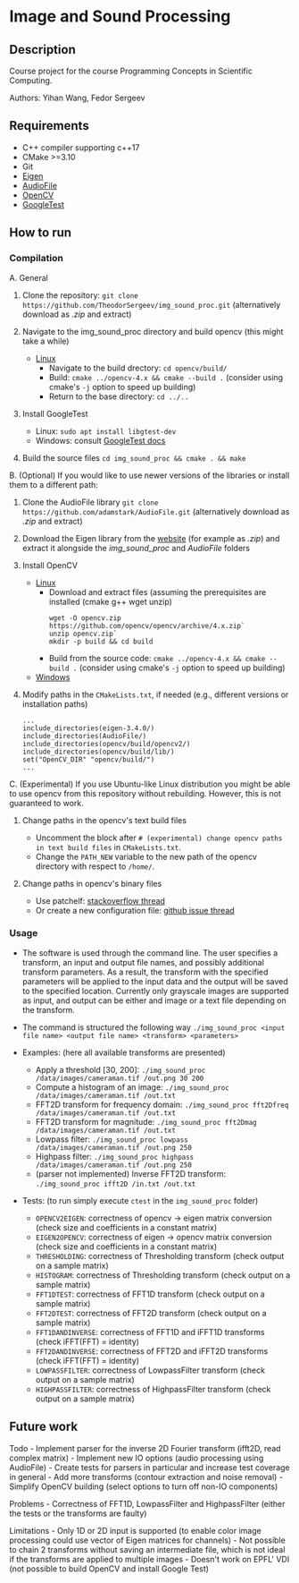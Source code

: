 # Image and Sound Processing

## Description

Course project for the course Programming Concepts in Scientific Computing.

Authors: Yihan Wang, Fedor Sergeev

## Requirements

- C++ compiler supporting c++17
- CMake >=3.10
- Git
- [Eigen](https://eigen.tuxfamily.org/index.php?title=Main_Page)
- [AudioFile](https://github.com/adamstark/AudioFile)
- [OpenCV](https://docs.opencv.org/4.x/d7/d9f/tutorial_linux_install.html)
- [GoogleTest](http://google.github.io/googletest/)


## How to run

### Compilation

A. General

1. Clone the repository: `git clone https://github.com/TheodorSergeev/img_sound_proc.git` (alternatively download as _.zip_ and extract)

2. Navigate to the img_sound_proc directory and build opencv (this might take a while)
    - [Linux](https://docs.opencv.org/4.x/d7/d9f/tutorial_linux_install.html)
        - Navigate to the build drectory: `cd opencv/build/`
        - Build: `cmake ../opencv-4.x && cmake --build .` (consider using cmake's `-j` option to speed up building)
        - Return to the base directory: `cd ../..`

2. Install GoogleTest
    - Linux: `sudo apt install libgtest-dev`
    - Windows: consult [GoogleTest docs](http://google.github.io/googletest/platforms.html)

3. Build the source files `cd img_sound_proc && cmake . && make`

B. (Optional) If you would like to use newer versions of the libraries or install them to a different path:

1. Clone the AudioFile library `git clone https://github.com/adamstark/AudioFile.git` (alternatively download as _.zip_ and extract)

2. Download the Eigen library from the [website](https://eigen.tuxfamily.org/index.php?title=Main_Page) (for example as _.zip_) and extract it alongside the _img_sound_proc_ and _AudioFile_ folders

3. Install OpenCV
    - [Linux](https://docs.opencv.org/4.x/d7/d9f/tutorial_linux_install.html)
        - Download and extract files (assuming the prerequisites are installed (cmake g++ wget unzip)
            ```
            wget -O opencv.zip https://github.com/opencv/opencv/archive/4.x.zip`
            unzip opencv.zip`
            mkdir -p build && cd build
            ```
        - Build from the source code: `cmake ../opencv-4.x && cmake --build .` (consider using cmake's `-j` option to speed up building)
    - [Windows](https://docs.opencv.org/4.x/d3/d52/tutorial_windows_install.html)

4. Modify paths in the `CMakeLists.txt`, if needed (e.g., different versions or installation paths)

    ```
    ...
    include_directories(eigen-3.4.0/)
    include_directories(AudioFile/)
    include_directories(opencv/build/opencv2/)
    include_directories(opencv/build/lib/)
    set("OpenCV_DIR" "opencv/build/")
    ...
    ```

C. (Experimental) If you use Ubuntu-like Linux distribution you might be able to use opencv from this repository without rebuilding. However, this is not guaranteed to work.
    
1. Change paths in the opencv's text build files
    - Uncomment the block after `# (experimental) change opencv paths in text build files` in `CMakeLists.txt`.
    - Change the `PATH_NEW` variable to the new path of the opencv directory with respect to `/home/`.
    
2. Change paths in opencv's binary files
    - Use patchelf: [stackoverflow thread](https://stackoverflow.com/questions/13769141/can-i-change-rpath-in-an-already-compiled-binary)
    - Or create a new configuration file: [github issue thread](https://github.com/cggos/ccv/issues/1)

### Usage

- The software is used through the command line. The user specifies a transform, an input and output file names, and possibly additional transform parameters. As a result, the transform with the specified parameters will be applied to the input data and the output will be saved to the specified location. Currently only grayscale images are supported as input, and output can be either and image or a text file depending on the transform.

- The command is structured the following way
    `./img_sound_proc <input file name> <output file name> <transform> <parameters>`

- Examples: (here all available transforms are presented)
    - Apply a threshold [30, 200]: `./img_sound_proc /data/images/cameraman.tif /out.png 30 200`
    - Compute a histogram of an image: `./img_sound_proc /data/images/cameraman.tif /out.txt`
    - FFT2D transform for frequency domain: `./img_sound_proc fft2Dfreq /data/images/cameraman.tif /out.txt`
    - FFT2D transform for magnitude: `./img_sound_proc fft2Dmag /data/images/cameraman.tif /out.txt`
    - Lowpass filter: `./img_sound_proc lowpass /data/images/cameraman.tif /out.png 250`
    - Highpass filter: `./img_sound_proc highpass /data/images/cameraman.tif /out.png 250`
    - (parser not implemented) Inverse FFT2D transform: `./img_sound_proc ifft2D /in.txt /out.txt`

- Tests: (to run simply execute `ctest` in the `img_sound_proc` folder)
    - `OPENCV2EIGEN`: correctness of opencv -> eigen matrix conversion (check size and coefficients in a constant matrix)
    - `EIGEN2OPENCV`: correctness of eigen -> opencv matrix conversion (check size and coefficients in a constant matrix)
    - `THRESHOLDING`: correctness of Thresholding transform (check output on a sample matrix)
    - `HISTOGRAM`: correctness of Thresholding transform (check output on a sample matrix)
    - `FFT1DTEST`: correctness of FFT1D transform (check output on a sample matrix)
    - `FFT2DTEST`: correctness of FFT2D transform (check output on a sample matrix)
    - `FFT1DANDINVERSE`: correctness of FFT1D and  iFFT1D transforms (check iFFT(FFT) = identity)
    - `FFT2DANDINVERSE`: correctness of FFT2D and  iFFT2D transforms (check iFFT(FFT) = identity)
    - `LOWPASSFILTER`: correctness of LowpassFilter transform (check output on a sample matrix)
    - `HIGHPASSFILTER`: correctness of HighpassFilter transform (check output on a sample matrix)

## Future work

Todo
    - Implement parser for the inverse 2D Fourier transform (ifft2D, read complex matrix)
    - Implement new IO options (audio processing using AudioFile)
    - Create tests for parsers in particular and increase test coverage in general
    - Add more transforms (contour extraction and noise removal)
    - Simplify OpenCV building (select options to turn off non-IO components)

Problems
    - Correctness of FFT1D, LowpassFilter and HighpassFilter (either the tests or the transforms are faulty)

Limitations
    - Only 1D or 2D input is supported (to enable color image processing could use vector of Eigen matrices for channels)
    - Not possible to chain 2 transforms without saving an intermediate file, which is not ideal if the transforms are applied to multiple images
    - Doesn't work on EPFL' VDI (not possible to build OpenCV and install Google Test)

